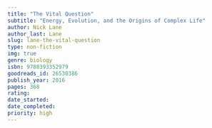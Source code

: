```yaml
---
title: "The Vital Question"
subtitle: "Energy, Evolution, and the Origins of Complex Life"
author: Nick Lane
author_last: Lane
slug: lane-the-vital-question
type: non-fiction
img: true
genre: biology
isbn: 9780393352979
goodreads_id: 26530386
publish_year: 2016
pages: 368
rating: 
date_started:
date_completed:
priority: high
---
```

